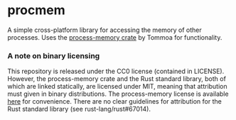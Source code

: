 # procmem
A simple cross-platform library for accessing the memory of other processes. Uses the [process-memory crate](https://crates.io/crates/process-memory) by Tommoa for functionality.

### A note on binary licensing
This repository is released under the CC0 license (contained in LICENSE).
However, the process-memory crate and the Rust standard library, both of which are linked statically, are licensed under MIT, meaning that attribution must given in binary distributions.
The process-memory license is available [here](https://github.com/Tommoa/rs-process-memory/blob/master/LICENSE) for convenience.
There are no clear guidelines for attribution for the Rust standard library (see rust-lang/rust#67014).
